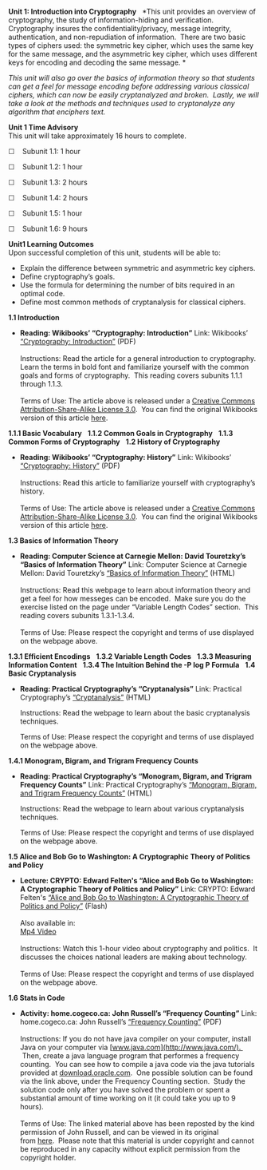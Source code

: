 **Unit 1: Introduction into Cryptography** <span id="1"></span> 
*This unit provides an overview of cryptography, the study of
information-hiding and verification.  Cryptography insures the
confidentiality/privacy, message integrity, authentication, and
non-repudiation of information.  There are two basic types of ciphers
used: the symmetric key cipher, which uses the same key for the same
message, and the asymmetric key cipher, which uses different keys for
encoding and decoding the same message. *  
  
 *This unit will also go over the basics of information theory so that
students can get a feel for message encoding before addressing various
classical ciphers, which can now be easily cryptanalyzed and broken. 
Lastly, we will take a look at the methods and techniques used to
cryptanalyze any algorithm that enciphers text.*

**Unit 1 Time Advisory**  
This unit will take approximately 16 hours to complete.

☐    Subunit 1.1: 1 hour

☐    Subunit 1.2: 1 hour

☐    Subunit 1.3: 2 hours

☐    Subunit 1.4: 2 hours

☐    Subunit 1.5: 1 hour

☐    Subunit 1.6: 9 hours

**Unit1 Learning Outcomes**  
Upon successful completion of this unit, students will be able to:

-   Explain the difference between symmetric and asymmetric key ciphers.
-   Define cryptography’s goals.
-   Use the formula for determining the number of bits required in an
    optimal code.
-   Define most common methods of cryptanalysis for classical ciphers.

**1.1 Introduction** <span id="1.1"></span> 
-   **Reading: Wikibooks’ “Cryptography: Introduction”**
    Link: Wikibooks’ [“Cryptography:
    Introduction](https://resources.saylor.org/archived/wp-content/uploads/2012/07/Introduction.pdf)[”](https://resources.saylor.org/archived/wp-content/uploads/2012/07/Introduction.pdf)
    (PDF)  
        
     Instructions: Read the article for a general introduction to
    cryptography.  Learn the terms in bold font and familiarize yourself
    with the common goals and forms of cryptography.  This reading
    covers subunits 1.1.1 through 1.1.3.    
        
     Terms of Use: The article above is released under a [Creative
    Commons Attribution-Share-Alike License
    3.0](http://creativecommons.org/licenses/by-sa/3.0/).  You can find
    the original Wikibooks version of this article
    [here](http://en.wikibooks.org/wiki/Cryptography/Introduction).

**1.1.1 Basic Vocabulary** <span id="1.1.1"></span> 
**1.1.2 Common Goals in Cryptography** <span id="1.1.2"></span> 
**1.1.3 Common Forms of Cryptography** <span id="1.1.3"></span> 
**1.2 History of Cryptography** <span id="1.2"></span> 
-   **Reading: Wikibooks’ “Cryptography: History”**
    Link: Wikibooks’ [“Cryptography:
    History”](https://resources.saylor.org/archived/wp-content/uploads/2012/07/History.pdf)
    (PDF)  
        
     Instructions: Read this article to familiarize yourself with
    cryptography’s history.  
        
     Terms of Use: The article above is released under a [Creative
    Commons Attribution-Share-Alike License
    3.0](http://creativecommons.org/licenses/by-sa/3.0/).  You can find
    the original Wikibooks version of this article
    [here](http://en.wikibooks.org/wiki/Cryptography/History).

**1.3 Basics of Information Theory** <span id="1.3"></span> 
-   **Reading: Computer Science at Carnegie Mellon: David Touretzky’s
    “Basics of Information Theory”**
    Link: Computer Science at Carnegie Mellon: David
    Touretzky’s [“Basics of Information
    Theory”](http://www.cs.cmu.edu/~dst/Tutorials/Info-Theory/) (HTML)  
        
     Instructions: Read this webpage to learn about information theory
    and get a feel for how messeges can be encoded.  Make sure you do
    the exercise listed on the page under “Variable Length Codes”
    section.  This reading covers subunits 1.3.1-1.3.4.    
        
     Terms of Use: Please respect the copyright and terms of use
    displayed on the webpage above.

**1.3.1 Efficient Encodings** <span id="1.3.1"></span> 
**1.3.2 Variable Length Codes** <span id="1.3.2"></span> 
**1.3.3 Measuring Information Content** <span id="1.3.3"></span> 
**1.3.4 The Intuition Behind the -P log P Formula** <span
id="1.3.4"></span> 
**1.4 Basic Cryptanalysis** <span id="1.4"></span> 
-   **Reading: Practical Cryptography’s “Cryptanalysis”**
    Link: Practical Cryptography’s
    [“Cryptanalysis](http://practicalcryptography.com/cryptanalysis/)[”](http://practicalcryptography.com/cryptanalysis/)
    (HTML)  
      
     Instructions: Read the webpage to learn about the basic
    cryptanalysis techniques.  
      
     Terms of Use: Please respect the copyright and terms of use
    displayed on the webpage above.

**1.4.1 Monogram, Bigram, and Trigram Frequency Counts** <span
id="1.4.1"></span> 
-   **Reading: Practical Cryptography’s “Monogram, Bigram, and Trigram
    Frequency Counts”**
    Link: Practical Cryptography’s [“Monogram, Bigram, and Trigram
    Frequency
    Counts”](http://practicalcryptography.com/cryptanalysis/text-characterisation/monogram-bigram-and-trigram-frequency-counts/) (HTML)  
      
     Instructions: Read the webpage to learn about various cryptanalysis
    techniques.  
      
     Terms of Use: Please respect the copyright and terms of use
    displayed on the webpage above.

**1.5 Alice and Bob Go to Washington: A Cryptographic Theory of Politics
and Policy** <span id="1.5"></span> 
-   **Lecture: CRYPTO: Edward Felten's “Alice and Bob Go to Washington:
    A Cryptographic Theory of Politics and Policy”**
    Link: CRYPTO: Edward Felten's [“Alice and Bob Go to Washington: A
    Cryptographic Theory of Politics and
    Policy”](http://www.iacr.org/conferences/crypto2009/videos/08_Edward_Felten_-_Alice_and_Bob_go_to_Washington.html) (Flash)  
        
     Also available in:  
     [Mp4
    Video](http://www.iacr.org/conferences/crypto2009/videos/08_Edward_Felten_-_Alice_and_Bob_go_to_Washington.mp4)  
        
     Instructions: Watch this 1-hour video about cryptography and
    politics.  It discusses the choices national leaders are making
    about technology.  
        
     Terms of Use: Please respect the copyright and terms of use
    displayed on the webpage above.

**1.6 Stats in Code** <span id="1.6"></span> 
-   **Activity: home.cogeco.ca: John Russell’s “Frequency Counting”**
    Link: home.cogeco.ca: John Russell’s [“Frequency
    Counting](https://resources.saylor.org/archived/wp-content/uploads/2012/07/Cryptology-Programs.pdf)[”](https://resources.saylor.org/archived/wp-content/uploads/2012/07/Cryptology-Programs.pdf)
    (PDF)  
        
     Instructions: If you do not have java compiler on your computer,
    install Java on your computer via
    [www.java.com](http://www.java.com/).   Then, create a java language
    program that performes a frequency counting.  You can see how to
    compile a java code via the java tutorials provided at
    [download.oracle.com](http://download.oracle.com/javase/tutorial/getStarted/cupojava/win32.html).
     One possible solution can be found via the link above, under the
    Frequency Counting section.  Study the solution code only after you
    have solved the problem or spent a substantial amount of time
    working on it (it could take you up to 9 hours).    
        
     Terms of Use: The linked material above has been reposted by the
    kind permission of John Russell, and can be viewed in its original
    from [here](http://home.cogeco.ca/~cipher/cyprogs.htm).  Please note
    that this material is under copyright and cannot be reproduced in
    any capacity without explicit permission from the copyright holder. 


